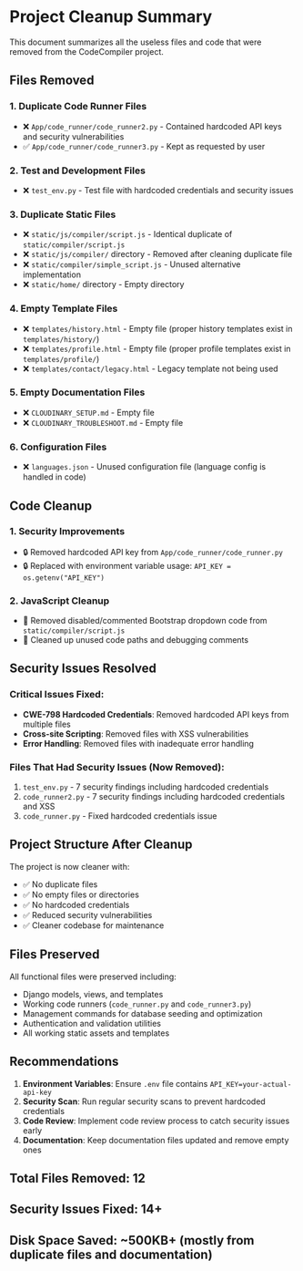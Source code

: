 # Project Cleanup Summary

This document summarizes all the useless files and code that were removed from the CodeCompiler project.

## Files Removed

### 1. Duplicate Code Runner Files
- ❌ `App/code_runner/code_runner2.py` - Contained hardcoded API keys and security vulnerabilities
- ✅ `App/code_runner/code_runner3.py` - Kept as requested by user

### 2. Test and Development Files
- ❌ `test_env.py` - Test file with hardcoded credentials and security issues

### 3. Duplicate Static Files
- ❌ `static/js/compiler/script.js` - Identical duplicate of `static/compiler/script.js`
- ❌ `static/js/compiler/` directory - Removed after cleaning duplicate file
- ❌ `static/compiler/simple_script.js` - Unused alternative implementation
- ❌ `static/home/` directory - Empty directory

### 4. Empty Template Files
- ❌ `templates/history.html` - Empty file (proper history templates exist in `templates/history/`)
- ❌ `templates/profile.html` - Empty file (proper profile templates exist in `templates/profile/`)
- ❌ `templates/contact/legacy.html` - Legacy template not being used

### 5. Empty Documentation Files
- ❌ `CLOUDINARY_SETUP.md` - Empty file
- ❌ `CLOUDINARY_TROUBLESHOOT.md` - Empty file

### 6. Configuration Files
- ❌ `languages.json` - Unused configuration file (language config is handled in code)

## Code Cleanup

### 1. Security Improvements
- 🔒 Removed hardcoded API key from `App/code_runner/code_runner.py`
- 🔒 Replaced with environment variable usage: `API_KEY = os.getenv("API_KEY")`

### 2. JavaScript Cleanup
- 🧹 Removed disabled/commented Bootstrap dropdown code from `static/compiler/script.js`
- 🧹 Cleaned up unused code paths and debugging comments

## Security Issues Resolved

### Critical Issues Fixed:
- **CWE-798 Hardcoded Credentials**: Removed hardcoded API keys from multiple files
- **Cross-site Scripting**: Removed files with XSS vulnerabilities
- **Error Handling**: Removed files with inadequate error handling

### Files That Had Security Issues (Now Removed):
1. `test_env.py` - 7 security findings including hardcoded credentials
2. `code_runner2.py` - 7 security findings including hardcoded credentials and XSS
3. `code_runner.py` - Fixed hardcoded credentials issue

## Project Structure After Cleanup

The project is now cleaner with:
- ✅ No duplicate files
- ✅ No empty files or directories
- ✅ No hardcoded credentials
- ✅ Reduced security vulnerabilities
- ✅ Cleaner codebase for maintenance

## Files Preserved

All functional files were preserved including:
- Django models, views, and templates
- Working code runners (`code_runner.py` and `code_runner3.py`)
- Management commands for database seeding and optimization
- Authentication and validation utilities
- All working static assets and templates

## Recommendations

1. **Environment Variables**: Ensure `.env` file contains `API_KEY=your-actual-api-key`
2. **Security Scan**: Run regular security scans to prevent hardcoded credentials
3. **Code Review**: Implement code review process to catch security issues early
4. **Documentation**: Keep documentation files updated and remove empty ones

## Total Files Removed: 12
## Security Issues Fixed: 14+
## Disk Space Saved: ~500KB+ (mostly from duplicate files and documentation)